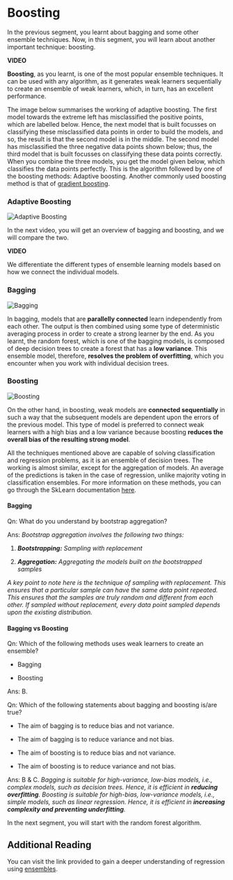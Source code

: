 # Boosting

In the previous segment, you learnt about bagging and some other ensemble techniques. Now, in this segment, you will learn about another important technique: boosting.

**VIDEO**

**Boosting**, as you learnt, is one of the most popular ensemble techniques. It can be used with any algorithm, as it generates weak learners sequentially to create an ensemble of weak learners, which, in turn, has an excellent performance.

The image below summarises the working of adaptive boosting. The first model towards the extreme left has misclassified the positive points, which are labelled below. Hence, the next model that is built focusses on classifying these misclassified data points in order to build the models, and so, the result is that the second model is in the middle. The second model has misclassified the three negative data points shown below; thus, the third model that is built focusses on classifying these data points correctly. When you combine the three models, you get the model given below, which classifies the data points perfectly. This is the algorithm followed by one of the boosting methods: Adaptive boosting. Another commonly used boosting method is that of [gradient boosting](https://explained.ai/gradient-boosting/L2-loss.html#sec:2.3).

### Adaptive Boosting

![Adaptive Boosting](https://i.ibb.co/DkysK1J/Adaptive-Boosting.png)

In the next video, you will get an overview of bagging and boosting, and we will compare the two.

**VIDEO**

We differentiate the different types of ensemble learning models based on how we connect the individual models.

### Bagging

![Bagging](https://i.ibb.co/47vZgw4/Bagging.jpg)

In bagging, models that are **parallelly connected** learn independently from each other. The output is then combined using some type of deterministic averaging process in order to create a strong learner by the end. As you learnt, the random forest, which is one of the bagging models, is composed of deep decision trees to create a forest that has a **low variance**. This ensemble model, therefore, **resolves the problem of overfitting**, which you encounter when you work with individual decision trees. 

### Boosting

![Boosting](https://i.ibb.co/ZzS5Fd4/Boosting.jpg)

On the other hand, in boosting, weak models are **connected sequentially** in such a way that the subsequent models are dependent upon the errors of the previous model. This type of model is preferred to connect weak learners with a high bias and a low variance because boosting **reduces the overall bias of the resulting strong model**. 

All the techniques mentioned above are capable of solving classification and regression problems, as it is an ensemble of decision trees. The working is almost similar, except for the aggregation of models. An average of the predictions is taken in the case of regression, unlike majority voting in classification ensembles. For more information on these methods, you can go through the SkLearn documentation [here](https://scikit-learn.org/stable/modules/ensemble.html).

#### Bagging

Qn: What do you understand by bootstrap aggregation?

Ans: *Bootstrap aggregation involves the following two things:*

1. _**Bootstrapping:** Sampling with replacement_

2. _**Aggregation:** Aggregating the models built on the bootstrapped samples_

*A key point to note here is the technique of sampling with replacement. This ensures that a particular sample can have the same data point repeated. This ensures that the samples are truly random and different from each other. If sampled without replacement, every data point sampled depends upon the existing distribution.*

#### Bagging vs Boosting

Qn: Which of the following methods uses weak learners to create an ensemble?

- Bagging 

- Boosting

Ans: B.

Qn: Which of the following statements about bagging and boosting is/are true?

- The aim of bagging is to reduce bias and not variance.

- The aim of bagging is to reduce variance and not bias.

- The aim of boosting is to reduce bias and not variance.

- The aim of boosting is to reduce variance and not bias.

Ans: B & C. _Bagging is suitable for high-variance, low-bias models, i.e., complex models, such as decision trees. Hence, it is efficient in **reducing overfitting**. Boosting is suitable for high-bias, low-variance models, i.e., simple models, such as linear regression. Hence, it is efficient in **increasing complexity and preventing underfitting**._

In the next segment, you will start with the random forest algorithm.

## Additional Reading

You can visit the link provided to gain a deeper understanding of regression using [ensembles](https://www.mlsurveys.com/papers/80.pdf).